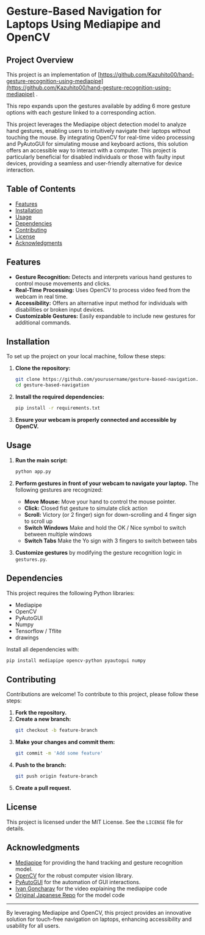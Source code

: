# Gesture-Based Navigation for Laptops Using Mediapipe and OpenCV

## Project Overview

This project is an implementation of [https://github.com/Kazuhito00/hand-gesture-recognition-using-mediapipe](https://github.com/Kazuhito00/hand-gesture-recognition-using-mediapipe) . 

This repo expands upon the gestures available by adding 6 more gesture options with each gesture linked to a corresponding action. 

This project leverages the Mediapipe object detection model to analyze hand gestures, enabling users to intuitively navigate their laptops without touching the mouse. By integrating OpenCV for real-time video processing and PyAutoGUI for simulating mouse and keyboard actions, this solution offers an accessible way to interact with a computer. This project is particularly beneficial for disabled individuals or those with faulty input devices, providing a seamless and user-friendly alternative for device interaction.

## Table of Contents
- [Features](#features)
- [Installation](#installation)
- [Usage](#usage)
- [Dependencies](#dependencies)
- [Contributing](#contributing)
- [License](#license)
- [Acknowledgments](#acknowledgments)

## Features
- **Gesture Recognition:** Detects and interprets various hand gestures to control mouse movements and clicks.
- **Real-Time Processing:** Uses OpenCV to process video feed from the webcam in real time.
- **Accessibility:** Offers an alternative input method for individuals with disabilities or broken input devices.
- **Customizable Gestures:** Easily expandable to include new gestures for additional commands.

## Installation

To set up the project on your local machine, follow these steps:

1. **Clone the repository:**
   ```sh
   git clone https://github.com/yourusername/gesture-based-navigation.git
   cd gesture-based-navigation
   ```

2. **Install the required dependencies:**
   ```sh
   pip install -r requirements.txt
   ```

3. **Ensure your webcam is properly connected and accessible by OpenCV.**

## Usage

1. **Run the main script:**
   ```sh
   python app.py
   ```

2. **Perform gestures in front of your webcam to navigate your laptop.** The following gestures are recognized:
   - **Move Mouse:** Move your hand to control the mouse pointer.
   - **Click:** Closed fist gesture to simulate click action
   - **Scroll:** Victory (or 2 finger) sign for down-scrolling and 4 finger sign to scroll up
   - **Switch Windows** Make and hold the OK / Nice symbol to switch between multiple windows
   - **Switch Tabs** Make the Yo sign with 3 fingers to switch between tabs

3. **Customize gestures** by modifying the gesture recognition logic in `gestures.py`.

## Dependencies

This project requires the following Python libraries:
- Mediapipe
- OpenCV
- PyAutoGUI
- Numpy
- Tensorflow / Tflite
- drawings 

Install all dependencies with:
```sh
pip install mediapipe opencv-python pyautogui numpy
```

## Contributing

Contributions are welcome! To contribute to this project, please follow these steps:

1. **Fork the repository.**
2. **Create a new branch:**
   ```sh
   git checkout -b feature-branch
   ```
3. **Make your changes and commit them:**
   ```sh
   git commit -m 'Add some feature'
   ```
4. **Push to the branch:**
   ```sh
   git push origin feature-branch
   ```
5. **Create a pull request.**

## License

This project is licensed under the MIT License. See the `LICENSE` file for details.

## Acknowledgments

- [Mediapipe](https://mediapipe.dev/) for providing the hand tracking and gesture recognition model.
- [OpenCV](https://opencv.org/) for the robust computer vision library.
- [PyAutoGUI](https://pyautogui.readthedocs.io/en/latest/) for the automation of GUI interactions.
- [Ivan Goncharav](https://www.youtube.com/watch?v=a99p_fAr6e4&t=896s) for the video explaining the mediapipe code
- [Original Japanese Repo](https://github.com/Kazuhito00/hand-gesture-recognition-using-mediapipe) for the model code

---

By leveraging Mediapipe and OpenCV, this project provides an innovative solution for touch-free navigation on laptops, enhancing accessibility and usability for all users.
